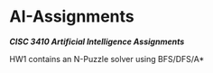 # AI-Assignments

***CISC 3410 Artificial Intelligence Assignments***

HW1 contains an N-Puzzle solver using BFS/DFS/A*
